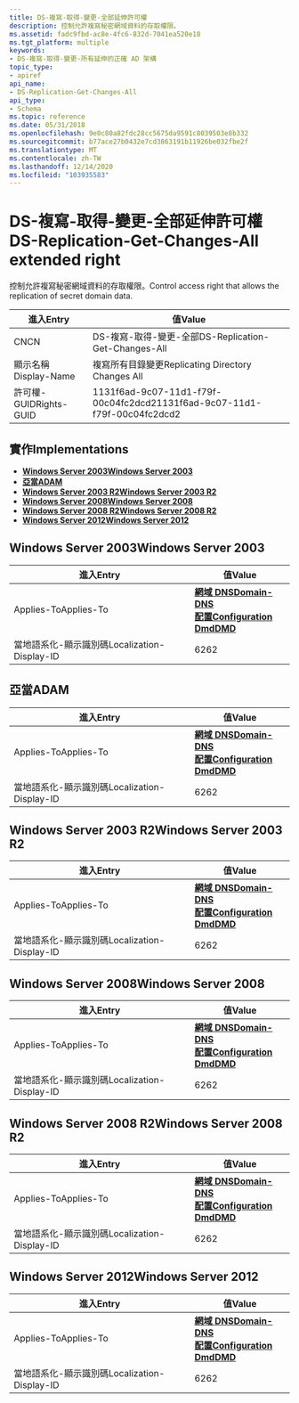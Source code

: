 ```yaml
---
title: DS-複寫-取得-變更-全部延伸許可權
description: 控制允許複寫秘密網域資料的存取權限。
ms.assetid: fadc9fbd-ac8e-4fc6-832d-7041ea520e18
ms.tgt_platform: multiple
keywords:
- DS-複寫-取得-變更-所有延伸的正確 AD 架構
topic_type:
- apiref
api_name:
- DS-Replication-Get-Changes-All
api_type:
- Schema
ms.topic: reference
ms.date: 05/31/2018
ms.openlocfilehash: 9e0c80a82fdc28cc5675da9591c8039503e8b332
ms.sourcegitcommit: b77ace27b0432e7cd3863191b11926be032fbe2f
ms.translationtype: MT
ms.contentlocale: zh-TW
ms.lasthandoff: 12/14/2020
ms.locfileid: "103935583"
---
```

# <a name="ds-replication-get-changes-all-extended-right"></a><span data-ttu-id="1d8f2-104">DS-複寫-取得-變更-全部延伸許可權</span><span class="sxs-lookup"><span data-stu-id="1d8f2-104">DS-Replication-Get-Changes-All extended right</span></span>

<span data-ttu-id="1d8f2-105">控制允許複寫秘密網域資料的存取權限。</span><span class="sxs-lookup"><span data-stu-id="1d8f2-105">Control access right that allows the replication of secret domain data.</span></span>



| <span data-ttu-id="1d8f2-106">進入</span><span class="sxs-lookup"><span data-stu-id="1d8f2-106">Entry</span></span> | <span data-ttu-id="1d8f2-107">值</span><span class="sxs-lookup"><span data-stu-id="1d8f2-107">Value</span></span> |
|--------------|--------------------------------------|
| <span data-ttu-id="1d8f2-108">CN</span><span class="sxs-lookup"><span data-stu-id="1d8f2-108">CN</span></span>           | <span data-ttu-id="1d8f2-109">DS-複寫-取得-變更-全部</span><span class="sxs-lookup"><span data-stu-id="1d8f2-109">DS-Replication-Get-Changes-All</span></span>       |
| <span data-ttu-id="1d8f2-110">顯示名稱</span><span class="sxs-lookup"><span data-stu-id="1d8f2-110">Display-Name</span></span> | <span data-ttu-id="1d8f2-111">複寫所有目錄變更</span><span class="sxs-lookup"><span data-stu-id="1d8f2-111">Replicating Directory Changes All</span></span>    |
| <span data-ttu-id="1d8f2-112">許可權-GUID</span><span class="sxs-lookup"><span data-stu-id="1d8f2-112">Rights-GUID</span></span>  | <span data-ttu-id="1d8f2-113">1131f6ad-9c07-11d1-f79f-00c04fc2dcd2</span><span class="sxs-lookup"><span data-stu-id="1d8f2-113">1131f6ad-9c07-11d1-f79f-00c04fc2dcd2</span></span> |



## <a name="implementations"></a><span data-ttu-id="1d8f2-114">實作</span><span class="sxs-lookup"><span data-stu-id="1d8f2-114">Implementations</span></span>

-   [<span data-ttu-id="1d8f2-115">**Windows Server 2003**</span><span class="sxs-lookup"><span data-stu-id="1d8f2-115">**Windows Server 2003**</span></span>](#windows-server-2003)
-   [<span data-ttu-id="1d8f2-116">**亞當**</span><span class="sxs-lookup"><span data-stu-id="1d8f2-116">**ADAM**</span></span>](#adam)
-   [<span data-ttu-id="1d8f2-117">**Windows Server 2003 R2**</span><span class="sxs-lookup"><span data-stu-id="1d8f2-117">**Windows Server 2003 R2**</span></span>](#windows-server-2003-r2)
-   [<span data-ttu-id="1d8f2-118">**Windows Server 2008**</span><span class="sxs-lookup"><span data-stu-id="1d8f2-118">**Windows Server 2008**</span></span>](#windows-server-2008)
-   [<span data-ttu-id="1d8f2-119">**Windows Server 2008 R2**</span><span class="sxs-lookup"><span data-stu-id="1d8f2-119">**Windows Server 2008 R2**</span></span>](#windows-server-2008-r2)
-   [<span data-ttu-id="1d8f2-120">**Windows Server 2012**</span><span class="sxs-lookup"><span data-stu-id="1d8f2-120">**Windows Server 2012**</span></span>](#windows-server-2012)

## <a name="windows-server-2003"></a><span data-ttu-id="1d8f2-121">Windows Server 2003</span><span class="sxs-lookup"><span data-stu-id="1d8f2-121">Windows Server 2003</span></span>



| <span data-ttu-id="1d8f2-122">進入</span><span class="sxs-lookup"><span data-stu-id="1d8f2-122">Entry</span></span> | <span data-ttu-id="1d8f2-123">值</span><span class="sxs-lookup"><span data-stu-id="1d8f2-123">Value</span></span> |
|-------------------------|----------------------------------------------------------------------------------------------------------------------------------|
| <span data-ttu-id="1d8f2-124">Applies-To</span><span class="sxs-lookup"><span data-stu-id="1d8f2-124">Applies-To</span></span>              | [<span data-ttu-id="1d8f2-125">**網域 DNS**</span><span class="sxs-lookup"><span data-stu-id="1d8f2-125">**Domain-DNS**</span></span>](c-domaindns.md)<br/> [<span data-ttu-id="1d8f2-126">**配置**</span><span class="sxs-lookup"><span data-stu-id="1d8f2-126">**Configuration**</span></span>](c-configuration.md)<br/> [<span data-ttu-id="1d8f2-127">**Dmd**</span><span class="sxs-lookup"><span data-stu-id="1d8f2-127">**DMD**</span></span>](c-dmd.md)<br/> |
| <span data-ttu-id="1d8f2-128">當地語系化-顯示識別碼</span><span class="sxs-lookup"><span data-stu-id="1d8f2-128">Localization-Display-ID</span></span> | <span data-ttu-id="1d8f2-129">62</span><span class="sxs-lookup"><span data-stu-id="1d8f2-129">62</span></span>                                                                                                                               |



## <a name="adam"></a><span data-ttu-id="1d8f2-130">亞當</span><span class="sxs-lookup"><span data-stu-id="1d8f2-130">ADAM</span></span>



| <span data-ttu-id="1d8f2-131">進入</span><span class="sxs-lookup"><span data-stu-id="1d8f2-131">Entry</span></span> | <span data-ttu-id="1d8f2-132">值</span><span class="sxs-lookup"><span data-stu-id="1d8f2-132">Value</span></span> |
|-------------------------|----------------------------------------------------------------------------------------------------------------------------------|
| <span data-ttu-id="1d8f2-133">Applies-To</span><span class="sxs-lookup"><span data-stu-id="1d8f2-133">Applies-To</span></span>              | [<span data-ttu-id="1d8f2-134">**網域 DNS**</span><span class="sxs-lookup"><span data-stu-id="1d8f2-134">**Domain-DNS**</span></span>](c-domaindns.md)<br/> [<span data-ttu-id="1d8f2-135">**配置**</span><span class="sxs-lookup"><span data-stu-id="1d8f2-135">**Configuration**</span></span>](c-configuration.md)<br/> [<span data-ttu-id="1d8f2-136">**Dmd**</span><span class="sxs-lookup"><span data-stu-id="1d8f2-136">**DMD**</span></span>](c-dmd.md)<br/> |
| <span data-ttu-id="1d8f2-137">當地語系化-顯示識別碼</span><span class="sxs-lookup"><span data-stu-id="1d8f2-137">Localization-Display-ID</span></span> | <span data-ttu-id="1d8f2-138">62</span><span class="sxs-lookup"><span data-stu-id="1d8f2-138">62</span></span>                                                                                                                               |



## <a name="windows-server-2003-r2"></a><span data-ttu-id="1d8f2-139">Windows Server 2003 R2</span><span class="sxs-lookup"><span data-stu-id="1d8f2-139">Windows Server 2003 R2</span></span>



| <span data-ttu-id="1d8f2-140">進入</span><span class="sxs-lookup"><span data-stu-id="1d8f2-140">Entry</span></span> | <span data-ttu-id="1d8f2-141">值</span><span class="sxs-lookup"><span data-stu-id="1d8f2-141">Value</span></span> |
|-------------------------|----------------------------------------------------------------------------------------------------------------------------------|
| <span data-ttu-id="1d8f2-142">Applies-To</span><span class="sxs-lookup"><span data-stu-id="1d8f2-142">Applies-To</span></span>              | [<span data-ttu-id="1d8f2-143">**網域 DNS**</span><span class="sxs-lookup"><span data-stu-id="1d8f2-143">**Domain-DNS**</span></span>](c-domaindns.md)<br/> [<span data-ttu-id="1d8f2-144">**配置**</span><span class="sxs-lookup"><span data-stu-id="1d8f2-144">**Configuration**</span></span>](c-configuration.md)<br/> [<span data-ttu-id="1d8f2-145">**Dmd**</span><span class="sxs-lookup"><span data-stu-id="1d8f2-145">**DMD**</span></span>](c-dmd.md)<br/> |
| <span data-ttu-id="1d8f2-146">當地語系化-顯示識別碼</span><span class="sxs-lookup"><span data-stu-id="1d8f2-146">Localization-Display-ID</span></span> | <span data-ttu-id="1d8f2-147">62</span><span class="sxs-lookup"><span data-stu-id="1d8f2-147">62</span></span>                                                                                                                               |



## <a name="windows-server-2008"></a><span data-ttu-id="1d8f2-148">Windows Server 2008</span><span class="sxs-lookup"><span data-stu-id="1d8f2-148">Windows Server 2008</span></span>



| <span data-ttu-id="1d8f2-149">進入</span><span class="sxs-lookup"><span data-stu-id="1d8f2-149">Entry</span></span> | <span data-ttu-id="1d8f2-150">值</span><span class="sxs-lookup"><span data-stu-id="1d8f2-150">Value</span></span> |
|-------------------------|----------------------------------------------------------------------------------------------------------------------------------|
| <span data-ttu-id="1d8f2-151">Applies-To</span><span class="sxs-lookup"><span data-stu-id="1d8f2-151">Applies-To</span></span>              | [<span data-ttu-id="1d8f2-152">**網域 DNS**</span><span class="sxs-lookup"><span data-stu-id="1d8f2-152">**Domain-DNS**</span></span>](c-domaindns.md)<br/> [<span data-ttu-id="1d8f2-153">**配置**</span><span class="sxs-lookup"><span data-stu-id="1d8f2-153">**Configuration**</span></span>](c-configuration.md)<br/> [<span data-ttu-id="1d8f2-154">**Dmd**</span><span class="sxs-lookup"><span data-stu-id="1d8f2-154">**DMD**</span></span>](c-dmd.md)<br/> |
| <span data-ttu-id="1d8f2-155">當地語系化-顯示識別碼</span><span class="sxs-lookup"><span data-stu-id="1d8f2-155">Localization-Display-ID</span></span> | <span data-ttu-id="1d8f2-156">62</span><span class="sxs-lookup"><span data-stu-id="1d8f2-156">62</span></span>                                                                                                                               |



## <a name="windows-server-2008-r2"></a><span data-ttu-id="1d8f2-157">Windows Server 2008 R2</span><span class="sxs-lookup"><span data-stu-id="1d8f2-157">Windows Server 2008 R2</span></span>



| <span data-ttu-id="1d8f2-158">進入</span><span class="sxs-lookup"><span data-stu-id="1d8f2-158">Entry</span></span> | <span data-ttu-id="1d8f2-159">值</span><span class="sxs-lookup"><span data-stu-id="1d8f2-159">Value</span></span> |
|-------------------------|----------------------------------------------------------------------------------------------------------------------------------|
| <span data-ttu-id="1d8f2-160">Applies-To</span><span class="sxs-lookup"><span data-stu-id="1d8f2-160">Applies-To</span></span>              | [<span data-ttu-id="1d8f2-161">**網域 DNS**</span><span class="sxs-lookup"><span data-stu-id="1d8f2-161">**Domain-DNS**</span></span>](c-domaindns.md)<br/> [<span data-ttu-id="1d8f2-162">**配置**</span><span class="sxs-lookup"><span data-stu-id="1d8f2-162">**Configuration**</span></span>](c-configuration.md)<br/> [<span data-ttu-id="1d8f2-163">**Dmd**</span><span class="sxs-lookup"><span data-stu-id="1d8f2-163">**DMD**</span></span>](c-dmd.md)<br/> |
| <span data-ttu-id="1d8f2-164">當地語系化-顯示識別碼</span><span class="sxs-lookup"><span data-stu-id="1d8f2-164">Localization-Display-ID</span></span> | <span data-ttu-id="1d8f2-165">62</span><span class="sxs-lookup"><span data-stu-id="1d8f2-165">62</span></span>                                                                                                                               |



## <a name="windows-server-2012"></a><span data-ttu-id="1d8f2-166">Windows Server 2012</span><span class="sxs-lookup"><span data-stu-id="1d8f2-166">Windows Server 2012</span></span>



| <span data-ttu-id="1d8f2-167">進入</span><span class="sxs-lookup"><span data-stu-id="1d8f2-167">Entry</span></span> | <span data-ttu-id="1d8f2-168">值</span><span class="sxs-lookup"><span data-stu-id="1d8f2-168">Value</span></span> |
|-------------------------|----------------------------------------------------------------------------------------------------------------------------------|
| <span data-ttu-id="1d8f2-169">Applies-To</span><span class="sxs-lookup"><span data-stu-id="1d8f2-169">Applies-To</span></span>              | [<span data-ttu-id="1d8f2-170">**網域 DNS**</span><span class="sxs-lookup"><span data-stu-id="1d8f2-170">**Domain-DNS**</span></span>](c-domaindns.md)<br/> [<span data-ttu-id="1d8f2-171">**配置**</span><span class="sxs-lookup"><span data-stu-id="1d8f2-171">**Configuration**</span></span>](c-configuration.md)<br/> [<span data-ttu-id="1d8f2-172">**Dmd**</span><span class="sxs-lookup"><span data-stu-id="1d8f2-172">**DMD**</span></span>](c-dmd.md)<br/> |
| <span data-ttu-id="1d8f2-173">當地語系化-顯示識別碼</span><span class="sxs-lookup"><span data-stu-id="1d8f2-173">Localization-Display-ID</span></span> | <span data-ttu-id="1d8f2-174">62</span><span class="sxs-lookup"><span data-stu-id="1d8f2-174">62</span></span>                                                                                                                               |



 

 





